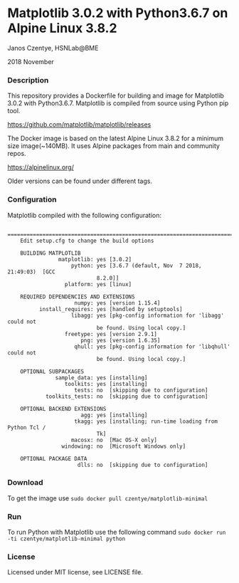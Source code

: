 # Matplotlib 3.0.2 with Python3.6.7 on Alpine Linux 3.8.2

Janos Czentye, HSNLab@BME

2018 November

### Description

This repository provides a Dockerfile for building and image for Matplotlib 3.0.2
with Python3.6.7. Matplotlib is compiled from source using Python pip tool.

https://github.com/matplotlib/matplotlib/releases

The Docker image is based on the latest Alpine Linux 3.8.2 for a minimum size 
image(~140MB). It uses Alpine packages from main and community repos.

https://alpinelinux.org/

Older versions can be found under different tags.

### Configuration

Matplotlib compiled with the following configuration:

```text
    ============================================================================
    Edit setup.cfg to change the build options

    BUILDING MATPLOTLIB
                matplotlib: yes [3.0.2]
                    python: yes [3.6.7 (default, Nov  7 2018, 21:49:03)  [GCC
                            8.2.0]]
                  platform: yes [linux]

    REQUIRED DEPENDENCIES AND EXTENSIONS
                     numpy: yes [version 1.15.4]
          install_requires: yes [handled by setuptools]
                    libagg: yes [pkg-config information for 'libagg' could not
                            be found. Using local copy.]
                  freetype: yes [version 2.9.1]
                       png: yes [version 1.6.35]
                     qhull: yes [pkg-config information for 'libqhull' could not
                            be found. Using local copy.]

    OPTIONAL SUBPACKAGES
               sample_data: yes [installing]
                  toolkits: yes [installing]
                     tests: no  [skipping due to configuration]
            toolkits_tests: no  [skipping due to configuration]

    OPTIONAL BACKEND EXTENSIONS
                       agg: yes [installing]
                     tkagg: yes [installing; run-time loading from Python Tcl /
                            Tk]
                    macosx: no  [Mac OS-X only]
                 windowing: no  [Microsoft Windows only]

    OPTIONAL PACKAGE DATA
                      dlls: no  [skipping due to configuration]
```

### Download

To get the image use ``sudo docker pull czentye/matplotlib-minimal``

### Run

To run Python with Matplotlib use the following command ``sudo docker run -ti czentye/matplotlib-minimal python``

### License

Licensed under MIT license, see LICENSE file.

